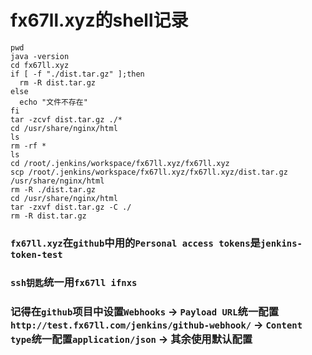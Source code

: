 # fx67ll.xyz的shell记录

```shell
pwd  
java -version  
cd fx67ll.xyz  
if [ -f "./dist.tar.gz" ];then  
  rm -R dist.tar.gz  
else  
  echo "文件不存在"  
fi  
tar -zcvf dist.tar.gz ./*  
cd /usr/share/nginx/html  
ls  
rm -rf *  
ls  
cd /root/.jenkins/workspace/fx67ll.xyz/fx67ll.xyz  
scp /root/.jenkins/workspace/fx67ll.xyz/fx67ll.xyz/dist.tar.gz /usr/share/nginx/html  
rm -R ./dist.tar.gz  
cd /usr/share/nginx/html  
tar -zxvf dist.tar.gz -C ./  
rm -R dist.tar.gz  
```


### `fx67ll.xyz`在`github`中用的`Personal access tokens`是`jenkins-token-test`  
### `ssh钥匙`统一用`fx67ll ifnxs`  
### 记得在`github`项目中设置`Webhooks` -> `Payload URL`统一配置`http://test.fx67ll.com/jenkins/github-webhook/` -> `Content type`统一配置`application/json` -> 其余使用默认配置  